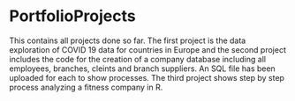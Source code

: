 # PortfolioProjects
This contains all projects done so far.
The first project is the data exploration of COVID 19 data for countries in Europe and 
the second project includes the code for the creation of a company database including all employees, branches, cleints and branch suppliers.
An SQL file has been uploaded for each to show processes. 
The third project shows step by step process analyzing a fitness company in R.
